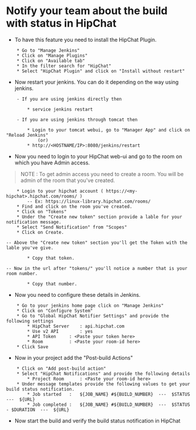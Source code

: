 # Notify your team about the build with status in HipChat

- To have this feature you need to install the HipChat Plugin.
```
	* Go to "Manage Jenkins"
	* Click on "Manage Plugins"
	* Click on "Available tab"
	* In the filter search for "HipChat"
	* Select "HipChat Plugin" and click on "Install without restart"
```
- Now restart your jenkins. You can do it depending on the way using jenkins.
```
	- If you are using jenkins directly then 

		* service jenkins restart

	- If you are using jenkins through tomcat then

		* Login to your tomcat webui, go to "Manager App" and click on "Reload Jenkins"
			(or)
		* http://<HOSTNAME/IP>:8080/jenkins/restart
```
- Now you need to login to your HipChat web-ui and go to the room on which you have Admin access.

> NOTE : To get admin access you need to create a room. You will be admin of the room that you've created.
```
	* Login to your hipchat account ( https://<my-hipchat>.hipchat.com/rooms/ )
		-- Ex: https://linux-library.hipchat.com/rooms/
	* Find and click on the room you've created.
	* Click on "Tokens"
	* Under the "Create new token" section provide a lable for your notification message.
	* Select "Send Notification" from "Scopes"
	* Click on Create.
```
	-- Above the "Create new token" section you'll get the Token with the lable you've give.
```
		* Copy that token.
```
	-- Now in the url after "tokens/" you'll notice a number that is your room number.
```
		* Copy that number.
```
- Now you need to configure these details in Jenkins.
```
	* Go to your jenkins home page click on "Manage Jenkins"
	* Click on "Configure System"
	* Go to "Global HipChat Notifier Settings" and provide the following settings
		* HipChat Server 	: api.hipchat.com
		* Use v2 API		: yes
		* API Token		: <Paste your token here>
		* Room			: <Paste your room-id here>
	* Click Save
```
- Now in your project add the "Post-build Actions"
```
	* Click on "Add post-build action"
	* Select "HipChat Notifications" and provide the following details
		* Project Room		: <Paste your room-id here>
	* Under message templates provide the following values to get your build status notification.
		* Job started	:	${JOB_NAME} #${BUILD_NUMBER}  ---  $STATUS  ---  ${URL}
		* Job completed	:	${JOB_NAME} #${BUILD_NUMBER}  ---  $STATUS - $DURATION  ---  ${URL}
```
- Now start the build and verify the build status notification in HipChat